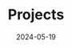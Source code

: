 ---
title: 'Projects'
date: 2024-05-19
type: landing

design:
  # Section spacing
  spacing: '5rem'

# Page sections
sections:
  - block: collection
    content:
      title: Selected Projects
      text: Here are a selection of projects that I have worked on over the past 2 years.    
      filters:
        folders:
          - project
    design:
      view: article-grid
      fill_image: false
      columns: 2
      date_format: 'January 2006'
  - block: markdown
    content:
      title: Research Focus
      text:         
        Overview  
        Our work bridges computer vision and biomedical engineering to develop non-contact health monitoring technologies, with a primary focus on neonates in the Neonatal Intensive Care Unit (NICU).

        Challenge  
        Traditional monitoring techniques, such as electrocardiography (ECG) and electroencephalography (EEG), pose risks of infection and skin damage, making them unsuitable for long-term use in vulnerable infant populations.

        Innovation  
        To overcome these limitations, we designed a vision-based system employing remote photoplethysmography (rPPG) to estimate vital signs—including heart rate and blood oxygenation—in a completely contact-free manner.

        Current Focus  
        We are expanding this approach to develop an automated sleep staging system for newborns. By integrating multimodal signals such as heart rate, heart rate variability, respiratory rate, and movement patterns captured via camera, the system aims to classify sleep stages autonomously, thereby reducing the operational burden on NICU clinical staff.

---